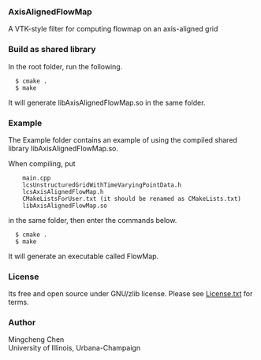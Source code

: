 ### AxisAlignedFlowMap

A VTK-style filter for computing flowmap on an axis-aligned grid

### Build as shared library

In the root folder, run the following.

      $ cmake .
      $ make

It will generate libAxisAlignedFlowMap.so in the same folder.

### Example

The Example folder contains an example of using the compiled shared library libAxisAlignedFlowMap.so.

When compiling, put

		main.cpp
		lcsUnstructuredGridWithTimeVaryingPointData.h
		lcsAxisAlignedFlowMap.h
		CMakeListsForUser.txt (it should be renamed as CMakeLists.txt)
		libAxisAlignedFlowMap.so

in the same folder, then enter the commands below.

      $ cmake .
      $ make

It will generate an executable called FlowMap.

### License

Its free and open source under GNU/zlib license. Please see [License.txt](https://github.com/linyufly/AxisAlignedFlowMap/blob/master/license.txt) for terms.

### Author
Mingcheng Chen  
University of Illinois, Urbana-Champaign
